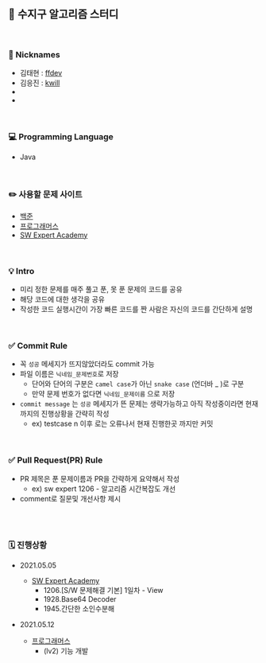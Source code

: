 ## 🎯 수지구 알고리즘 스터디


</br>

### 👋 Nicknames
  - 김태현 : [ffdev](https://github.com/ffolabear)
  - 김응진 : [kwill](https://github.com/kwilliam777)
  - 
  -

</br> 

  
### 💻 Programming Language
  - Java

</br>

### ✏️ 사용할 문제 사이트 

  * [백준](https://www.acmicpc.net/)
  * [프로그래머스](https://programmers.co.kr/)
  * [SW Expert Academy](https://swexpertacademy.com/main/main.do)
  

 </br>

   
### 💡 Intro

   * 미리 정한 문제를 매주 풀고 푼, 못 푼 문제의 코드를 공유
   * 해당 코드에 대한 생각을 공유
   * 작성한 코드 실행시간이 가장 빠른 코드를 짠 사람은 자신의 코드를 간단하게 설명
    
</br>
    
### ✅ Commit Rule
   * 꼭 `성공` 메세지가 뜨지않았더라도 commit 가능
   * 파일 이름은 `닉네임_문제번호`로 저장
     + 단어와 단어의 구분은 `camel case`가 아닌 `snake case` (언더바 _ )로 구분
     + 만약 문제 번호가 없다면 `닉네임_문제이름` 으로 저장
   * `commit message` 는 `성공` 메세지가 뜬 문제는 생략가능하고 아직 작성중이라면 현재까지의 진행상황을 간략히 작성 
     + ex) testcase n 이후 로는 오류나서 현재 진행한곳 까지만 커밋

</br>


### ✅ Pull Request(PR) Rule

   * PR 제목은 푼 문제이름과 PR을 간략하게 요약해서 작성
     + ex) sw expert 1206 - 알고리즘 시간복잡도 개선
   * comment로 질문및 개선사항 제시
   
</br></br>


### 🗓 진행상황
  * 2021.05.05
    *  [SW Expert Academy](https://swexpertacademy.com/main/main.do)
        + 1206.[S/W 문제해결 기본] 1일차 - View
        + 1928.Base64 Decoder
        + 1945.간단한 소인수분해

  * 2021.05.12
    *   [프로그래머스](https://programmers.co.kr/)
        + (lv2) 기능 개발 


</br></br>
